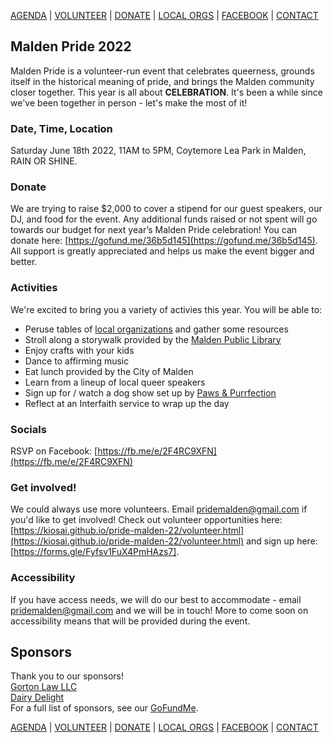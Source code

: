 [AGENDA](https://kiosai.github.io/pride-malden-22/agenda.html) | [VOLUNTEER](https://forms.gle/Fyfsv1FuX4PmHAzs7) | [DONATE](https://www.gofundme.com/maldens-third-annual-pride-festival) | [LOCAL ORGS](https://kiosai.github.io/pride-malden-22/local-orgs.html) |  [FACEBOOK](https://fb.me/e/2F4RC9XFN) | [CONTACT](mailto:pridemalden@gmail.com)

## Malden Pride 2022

Malden Pride is a volunteer-run event that celebrates queerness, grounds itself in the historical meaning of pride, and brings the Malden community closer together.
This year is all about **CELEBRATION**. It's been a while since we've been together in person - let's make the most of it!

### Date, Time, Location

Saturday June 18th 2022, 11AM to 5PM, Coytemore Lea Park in Malden, RAIN OR SHINE.

### Donate
We are trying to raise $2,000 to cover a stipend for our guest speakers, our DJ, and food for the event. Any additional funds raised or not spent will go towards our budget for next year’s Malden Pride celebration! You can donate here: [https://gofund.me/36b5d145](https://gofund.me/36b5d145). All support is greatly appreciated and helps us make the event bigger and better.

### Activities
We're excited to bring you a variety of activies this year. You will be able to:
- Peruse tables of [local organizations](https://kiosai.github.io/pride-malden-22/local-orgs.html) and gather some resources
- Stroll along a storywalk provided by the [Malden Public Library](https://maldenpubliclibrary.org/)
- Enjoy crafts with your kids
- Dance to affirming music
- Eat lunch provided by the City of Malden
- Learn from a lineup of local queer speakers
- Sign up for / watch a dog show set up by [Paws & Purrfection](https://www.pawsnpurrfectionco.com/)
- Reflect at an Interfaith service to wrap up the day

### Socials
RSVP on Facebook: [https://fb.me/e/2F4RC9XFN](https://fb.me/e/2F4RC9XFN)

### Get involved!

We could always use more volunteers. Email [pridemalden@gmail.com](mailto:pridemalden@gmail.com) if you'd like to get involved!
Check out volunteer opportunities here: [https://kiosai.github.io/pride-malden-22/volunteer.html](https://kiosai.github.io/pride-malden-22/volunteer.html) and sign up here: [https://forms.gle/Fyfsv1FuX4PmHAzs7].

### Accessibility
If you have access needs, we will do our best to accommodate - email [pridemalden@gmail.com](mailto:pridemalden@gmail.com) and we will be in touch! More to come soon on accessibility means that will be provided during the event.

## Sponsors
Thank you to our sponsors!  
[Gorton Law LLC](https://gorton.law/)  
[Dairy Delight](http://mooolicious.com/)  
For a full list of sponsors, see our [GoFundMe](https://www.gofundme.com/f/maldens-third-annual-pride-festival).

[AGENDA](https://kiosai.github.io/pride-malden-22/agenda.html) | [VOLUNTEER](https://forms.gle/Fyfsv1FuX4PmHAzs7) | [DONATE](https://www.gofundme.com/maldens-third-annual-pride-festival) | [LOCAL ORGS](https://kiosai.github.io/pride-malden-22/local-orgs.html) | [FACEBOOK](https://fb.me/e/2F4RC9XFN) | [CONTACT](mailto:pridemalden@gmail.com)
